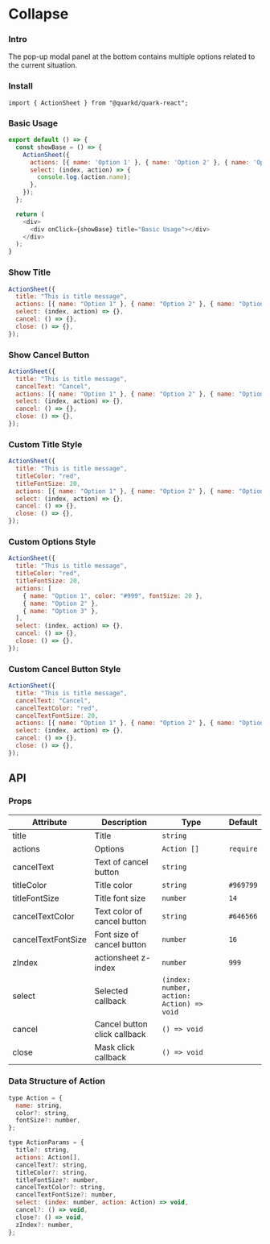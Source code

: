# Collapse

### Intro

The pop-up modal panel at the bottom contains multiple options related to the current situation.

### Install

```tsx
import { ActionSheet } from "@quarkd/quark-react";
```

### Basic Usage

```js
export default () => {
  const showBase = () => {
    ActionSheet({
      actions: [{ name: 'Option 1' }, { name: 'Option 2' }, { name: 'Option 3' }],
      select: (index, action) => {
        console.log.(action.name);
      },
    });
  };

  return (
    <div>
      <div onClick={showBase} title="Basic Usage"></div>
    </div>
  );
}
```

### Show Title

```js
ActionSheet({
  title: "This is title message",
  actions: [{ name: "Option 1" }, { name: "Option 2" }, { name: "Option 3" }],
  select: (index, action) => {},
  cancel: () => {},
  close: () => {},
});
```

### Show Cancel Button

```js
ActionSheet({
  title: "This is title message",
  cancelText: "Cancel",
  actions: [{ name: "Option 1" }, { name: "Option 2" }, { name: "Option 3" }],
  select: (index, action) => {},
  cancel: () => {},
  close: () => {},
});
```

### Custom Title Style

```js
ActionSheet({
  title: "This is title message",
  titleColor: "red",
  titleFontSize: 20,
  actions: [{ name: "Option 1" }, { name: "Option 2" }, { name: "Option 3" }],
  select: (index, action) => {},
  cancel: () => {},
  close: () => {},
});
```

### Custom Options Style

```js
ActionSheet({
  title: "This is title message",
  titleColor: "red",
  titleFontSize: 20,
  actions: [
    { name: "Option 1", color: "#999", fontSize: 20 },
    { name: "Option 2" },
    { name: "Option 3" },
  ],
  select: (index, action) => {},
  cancel: () => {},
  close: () => {},
});
```

### Custom Cancel Button Style

```js
ActionSheet({
  title: "This is title message",
  cancelText: "Cancel",
  cancelTextColor: "red",
  cancelTextFontSize: 20,
  actions: [{ name: "Option 1" }, { name: "Option 2" }, { name: "Option 3" }],
  select: (index, action) => {},
  cancel: () => {},
  close: () => {},
});
```

## API

### Props

| Attribute          | Description                  | Type                                      | Default   |
| ------------------ | ---------------------------- | ----------------------------------------- | --------- |
| title              | Title                        | `string`                                  |           |
| actions            | Options                      | `Action []`                               | `require` |
| cancelText         | Text of cancel button        | `string `                                 |
| titleColor         | Title color                  | `string `                                 | `#969799` |
| titleFontSize      | Title font size              | `number `                                 | `14`      |
| cancelTextColor    | Text color of cancel button  | `string `                                 | `#646566` |
| cancelTextFontSize | Font size of cancel button   | `number `                                 | `16`      |
| zIndex             | actionsheet z-index          | `number `                                 | `999`     |
| select             | Selected callback            | `(index: number, action: Action) => void` |           |
| cancel             | Cancel button click callback | `() => void `                             |           |
| close              | Mask click callback          | `() => void `                             |           |

### Data Structure of Action

```js
type Action = {
  name: string,
  color?: string,
  fontSize?: number,
};

type ActionParams = {
  title?: string,
  actions: Action[],
  cancelText?: string,
  titleColor?: string,
  titleFontSize?: number,
  cancelTextColor?: string,
  cancelTextFontSize?: number,
  select: (index: number, action: Action) => void,
  cancel?: () => void,
  close?: () => void,
  zIndex?: number,
};
```
